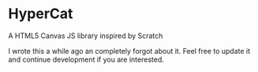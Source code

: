 HyperCat
========

A HTML5 Canvas JS library inspired by Scratch

I wrote this a while ago an completely forgot about it.
Feel free to update it and continue development if you are interested.
